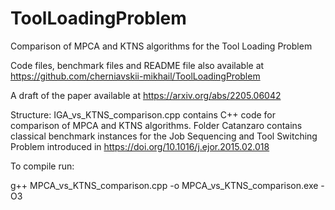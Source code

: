 # ToolLoadingProblem
Comparison of MPCA and KTNS algorithms for the Tool Loading Problem

Code files, benchmark files and README file also available at https://github.com/cherniavskii-mikhail/ToolLoadingProblem

A draft of the paper available at https://arxiv.org/abs/2205.06042

Structure:
IGA_vs_KTNS_comparison.cpp contains C++ code for comparison of MPCA and KTNS algorithms.
Folder Catanzaro contains classical benchmark instances for the Job Sequencing and Tool Switching Problem introduced in https://doi.org/10.1016/j.ejor.2015.02.018


To compile run:

g++ MPCA_vs_KTNS_comparison.cpp -o MPCA_vs_KTNS_comparison.exe -O3




